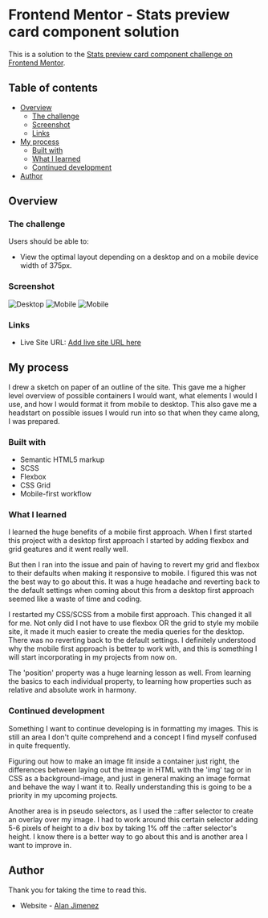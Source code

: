 # Frontend Mentor - Stats preview card component solution

This is a solution to the [Stats preview card component challenge on Frontend Mentor](https://www.frontendmentor.io/challenges/stats-preview-card-component-8JqbgoU62).

## Table of contents

- [Overview](#overview)
  - [The challenge](#the-challenge)
  - [Screenshot](#screenshot)
  - [Links](#links)
- [My process](#my-process)
  - [Built with](#built-with)
  - [What I learned](#what-i-learned)
  - [Continued development](#continued-development)
- [Author](#author)

## Overview

### The challenge

Users should be able to:

- View the optimal layout depending on a desktop and on a mobile device width of 375px.

### Screenshot

![Desktop](/images/stats-desktop-preview.png)
![Mobile](/images/stats-mobile-preview1.png)
![Mobile](/images/stats-mobile-preview2.png)

### Links

- Live Site URL: [Add live site URL here](https://aljayy.github.io/stats/)

## My process

I drew a sketch on paper of an outline of the site. This gave me a higher level overview of possible containers I would want, what elements I would I use, and how I would format it from mobile to desktop. This also gave me a headstart on possible issues I would run into so that when they came along, I was prepared.

### Built with

- Semantic HTML5 markup
- SCSS
- Flexbox
- CSS Grid
- Mobile-first workflow

### What I learned

I learned the huge benefits of a mobile first approach. When I first started this project with a desktop first approach I started by adding flexbox and grid geatures and it went really well.

But then I ran into the issue and pain of having to revert my grid and flexbox to their defaults when making it responsive to mobile. I figured this was not the best way to go about this. It was a huge headache and reverting back to the default settings when coming about this from a desktop first approach seemed like a waste of time and coding.

I restarted my CSS/SCSS from a mobile first approach. This changed it all for me. Not only did I not have to use flexbox OR the grid to style my mobile site, it made it much easier to create the media queries for the desktop. There was no reverting back to the default settings. I definitely understood why the mobile first approach is better to work with, and this is something I will start incorporating in my projects from now on.

The 'position' property was a huge learning lesson as well. From learning the basics to each individual property, to learning how properties such as relative and absolute work in harmony.

### Continued development

Something I want to continue developing is in formatting my images. This is still an area I don't quite comprehend and a concept I find myself confused in quite frequently.

Figuring out how to make an image fit inside a container just right, the differences between laying out the image in HTML with the 'img' tag or in CSS as a background-image, and just in general making an image format and behave the way I want it to. Really understanding this is going to be a priority in my upcoming projects.

Another area is in pseudo selectors, as I used the ::after selector to create an overlay over my image. I had to work around this certain selector adding 5-6 pixels of height to a div box by taking 1% off the ::after selector's height. I know there is a better way to go about this and is another area I want to improve in.

## Author

Thank you for taking the time to read this.

- Website - [Alan Jimenez](https://aljayy.github.io/stats/)

